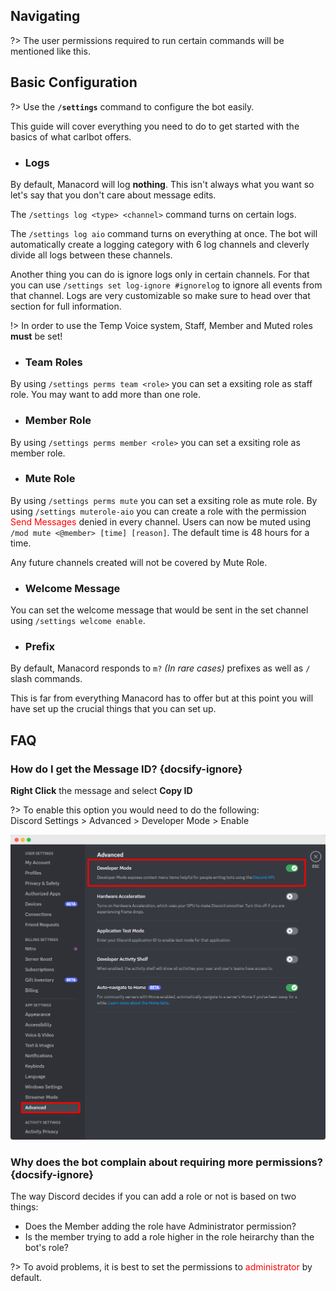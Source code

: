 ## Navigating
?> The user permissions required to run certain commands will be mentioned like <span class="user-permissions">this</span>.                                     


## Basic Configuration
?> Use the **`/settings`** command to configure the bot easily.

This guide will cover everything you need to do to get started with the basics of what carlbot offers.


+ ### Logs
By default, Manacord will log **nothing**. This isn't always what you want so let's say that you don't care about message edits.

The `/settings log <type> <channel>` command turns on certain logs.

The `/settings log aio` command turns on everything at once. The bot will automatically create a logging category with 6 log channels and cleverly divide all logs between these channels.

Another thing you can do is ignore logs only in certain channels. For that you can use `/settings set log-ignore #ignorelog` to ignore all events from that channel. Logs are very customizable so make sure to head over that section for full information.

!> In order to use the Temp Voice system, Staff, Member and Muted roles **must** be set!


+ ### Team Roles
By using `/settings perms team <role>` you can set a exsiting role as staff role. You may want to add more than one role.

+ ### Member Role
By using `/settings perms member <role>` you can set a exsiting role as member role.

+ ### Mute Role
By using `/settings perms mute` you can set a exsiting role as mute role.
By using `/settings muterole-aio` you can create a role with the permission <span style="color: red;">Send Messages</span> denied in every channel. Users can now be muted using `/mod mute <@member> [time] [reason]`. The default time is 48 hours for a time.

Any future channels created will not be covered by Mute Role.


+ ### Welcome Message
You can set the welcome message that would be sent in the set channel using `/settings welcome enable`.

+ ### Prefix
By default, Manacord responds to `m?` *(In rare cases)* prefixes as well as `/` slash commands.

This is far from everything Manacord has to offer but at this point you will have set up the crucial things that you can set up.


## FAQ
### How do I get the Message ID? {docsify-ignore}
**Right Click** the message and select **Copy ID**

?> To enable this option you would need to do the following:<br>
Discord Settings > Advanced > Developer Mode > Enable

![Discord ID](_images/faq_discordid.png ':size=75%')

### Why does the bot complain about requiring more permissions? {docsify-ignore}
The way Discord decides if you can add a role or not is based on two things:
* Does the Member adding the role have Administrator permission?
* Is the member trying to add a role higher in the role heirarchy than the bot's role?

?> To avoid problems, it is best to set the permissions to <span style="color: red;">administrator</span> by default.

